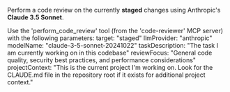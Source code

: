 Perform a code review on the currently **staged** changes using Anthropic's **Claude 3.5 Sonnet**.

Use the 'perform_code_review' tool (from the 'code-reviewer' MCP server) with the following parameters:
target: "staged"
llmProvider: "anthropic"
modelName: "claude-3-5-sonnet-20241022"
taskDescription: "The task I am currently working on in this codebase"
reviewFocus: "General code quality, security best practices, and performance considerations"
projectContext: "This is the current project I'm working on. Look for the CLAUDE.md file in the repository root if it exists for additional project context."